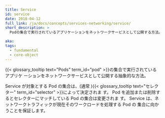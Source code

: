 ```yaml
---
title: Service
id: service
date: 2018-04-12
full_link: /ja/docs/concepts/services-networking/service/
short_description: >
  Podの集合で実行されているアプリケーションをネットワークサービスとして公開する方法。

aka:
tags:
  - fundamental
  - core-object
---
```


{{< glossary_tooltip text="Pods" term_id="pod" >}}の集合で実行されているアプリケ
ーションをネットワークサービスとして公開する抽象的な方法。

<!--more-->

Service が対象とする Pod の集合は、(通常
){{< glossary_tooltip text="セレクター" term_id="selector" >}}によって決定されま
す。 Pod を追加または削除するとセレクターにマッチしている Pod の集合は変更されま
す。 Service は、ネットワークトラフィックが現在そのワークロードを処理する Pod の
集合に向かうことを保証します。
